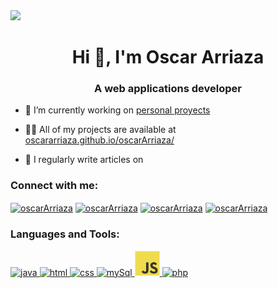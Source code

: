 <img src="https://media4.giphy.com/media/qdf1QyvxipVh6/giphy.gif?cid=ecf05e47a887a0dtd9jlhqzpof4gx5f8tfc1egbktbgtjnin&ep=v1_gifs_search&rid=giphy.gif&ct=g" width="1000">


<h1 align="center">Hi 👋, I'm Oscar Arriaza</h1>
<h3 align="center">A web applications developer</h3>

- 🔭 I’m currently working on [personal proyects]()

- 👨‍💻 All of my projects are available at [oscararriaza.github.io/oscarArriaza/](https://oscararriaza.github.io/oscarArriaza/)

- 📝 I regularly write articles on []()

<h3 align="left">Connect with me:</h3>
<p align="left">
<a href="https://twitter.com/Oarriaza22598" target="_blank"><img align="center" src="https://img.freepik.com/vector-premium/nuevo-logotipo-twitter-x-2023-descarga-vector-logotipo-twitter-x_691560-10809.jpg" alt="oscarArriaza" height="30" width="40" /></a>
<a href="https://www.linkedin.com/in/oscar-armando-arriaza-guzmán-615319284/" target="_blank"><img align="center" src="https://raw.githubusercontent.com/rahuldkjain/github-profile-readme-generator/master/src/images/icons/Social/linked-in-alt.svg" alt="oscarArriaza" height="30" width="40" /></a>
<a href="https://www.instagram.com/arriaza22598/" target="_blank"><img align="center" src="https://raw.githubusercontent.com/rahuldkjain/github-profile-readme-generator/master/src/images/icons/Social/instagram.svg" alt="oscarArriaza" height="30" width="40" /></a>
<a href="https://www.youtube.com/channel/UC0mSsotm8kFnYTXUz1fb7iA" target="_blank"><img align="center" src="https://raw.githubusercontent.com/rahuldkjain/github-profile-readme-generator/master/src/images/icons/Social/youtube.svg" alt="oscarArriaza" height="30" width="40" /></a>
</p>

<h3 align="left">Languages and Tools:</h3>
<a href="https://www.java.com/es/" target="_blank" rel="noreferrer"> <img src="https://www.informaticademadrid.com/wp-content/uploads/2016/08/cursos-de-informatica-para-mayores-madrid-logo-java-jpg.jpg" alt="java" width="40" height="40"/> </a>
<a href="https://developer.mozilla.org/es/docs/Web/HTML" target="_blank" rel="noreferrer"> <img src="https://www.arcskill.com/v2/static/images/courses/1600413021_-_html.jpg" alt="html" width="40" height="40"/> </a>
<a href="https://developer.mozilla.org/es/docs/Web/CSS" target="_blank" rel="noreferrer"> <img src="https://servidor.codeandcoke.com/_media/apuntes:css.jpg?cache=" alt="css" width="40" height="40"/> </a>
<a href="https://www.mysql.com/" target="_blank" rel="noreferrer"> <img src="https://1000logos.net/wp-content/uploads/2020/08/MySQL-Logo.jpg" alt="mySql" width="40" height="40"/> </a>
<a href="https://developer.mozilla.org/en-US/docs/Web/JavaScript" target="_blank" rel="noreferrer"> <img src="https://raw.githubusercontent.com/devicons/devicon/master/icons/javascript/javascript-original.svg" alt="javascript" width="40" height="40"/> </a>
<a href="https://www.php.net/manual/es/intro-whatis.php" target="_blank" rel="noreferrer"> <img src="https://programmerblog.net/wp-content/uploads/2017/10/php-logo.jpg" alt="php" width="40" height="40"/> </a>

<!--
**oscarArriaza/oscarArriaza** is a ✨ _special_ ✨ repository because its `README.md` (this file) appears on your GitHub profile.

Here are some ideas to get you started:

- 🔭 I’m currently working on ...
- 🌱 I’m currently learning ...
- 👯 I’m looking to collaborate on ...
- 🤔 I’m looking for help with ...
- 💬 Ask me about ...
- 📫 How to reach me: ...
- 😄 Pronouns: ...
- ⚡ Fun fact: ...
-->
